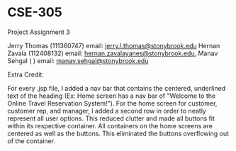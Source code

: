 # CSE-305
Project Assignment 3

Jerry Thomas (111360747) email: jerry.l.thomas@stonybrook.edu
Hernan Zavala (112408132) email: hernan.zavalayanes@stonybrook.edu,
Manav Sehgal (  ) email: manav.sehgal@stonybrook.edu 

Extra Credit:

For every .jsp file, I added a nav bar that contains the centered, underlined text of the heading (Ex: Home screen has a nav bar of "Welcome to the Online Travel Reservation System!"). For the home screen for customer, customer rep, and manager, I added a second row in order to neatly represent all user options. This reduced clutter and made all buttons fit within its respective container. All containers on the home screens are centered as well as the buttons. This eliminated the buttons overflowing out of the container. 

